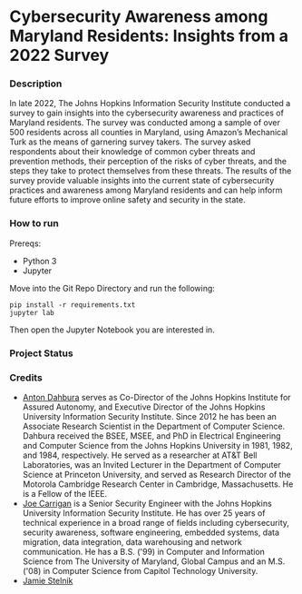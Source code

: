 # Cybersecurity Awareness among Maryland Residents: Insights from a 2022 Survey
### Description
In late 2022, The Johns Hopkins Information Security Institute conducted a survey to gain insights into the cybersecurity awareness and practices of Maryland residents. The survey was conducted among a sample of over 500 residents across all counties in Maryland, using Amazon’s Mechanical Turk as the means of garnering survey takers. The survey asked respondents about their knowledge of common cyber threats and prevention methods, their perception of the risks of cyber threats, and the steps they take to protect themselves from these threats. The results of the survey provide valuable insights into the current state of cybersecurity practices and awareness among Maryland residents and can help inform future efforts to improve online safety and security in the state.
### How to run
Prereqs:
- Python 3
- Jupyter

Move into the Git Repo Directory and run the following:
```
pip install -r requirements.txt
jupyter lab
```
Then open the Jupyter Notebook you are interested in.
### Project Status
### Credits
- [Anton Dahbura](https://engineering.jhu.edu/faculty/anton-dahbura/) serves as Co-Director of the Johns Hopkins Institute for Assured Autonomy, and Executive Director of the Johns Hopkins University Information Security Institute.  Since 2012 he has been an Associate Research Scientist in the Department of Computer Science.  Dahbura received the BSEE, MSEE, and PhD in Electrical Engineering and Computer Science from the Johns Hopkins University in 1981, 1982, and 1984, respectively.  He served as a researcher at AT&T Bell Laboratories, was an Invited Lecturer in the Department of Computer Science at Princeton University, and served as Research Director of the Motorola Cambridge Research Center in Cambridge, Massachusetts.  He is a Fellow of the IEEE.
- [Joe Carrigan](https://iaa.jhu.edu/people/joe-carrigan/) is a Senior Security Engineer with the Johns Hopkins University Information Security Institute.  He has over 25 years of technical experience in a broad range of fields including cybersecurity, security awareness, software engineering, embedded systems, data migration, data integration, data warehousing and network communication. He has a B.S. ('99) in Computer and Information Science from The University of Maryland, Global Campus and an M.S. ('08) in Computer Science from Capitol Technology University.
- [Jamie Stelnik](https://www.linkedin.com/in/jamie-stelnik/)
